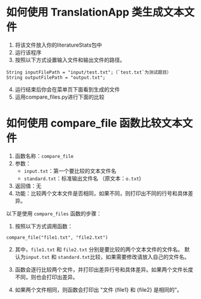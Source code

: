 # 如何使用 TranslationApp 类生成文本文件
1. 将该文件放入你的literatureStats包中
2. 运行该程序
3. 按照以下方式设置输入文件和输出文件的路径。
```
String inputFilePath = "input/test.txt";（`test.txt`为测试题目）
String outputFilePath = "output.txt";
```
4. 运行结束后你会在菜单页下面看到生成的文件
5. 运用compare_files.py进行下面的比较


# 如何使用 compare_file 函数比较文本文件

1. 函数名称：`compare_file`
2. 参数：
   * `input.txt`：第一个要比较的文本文件名
   * `standard.txt`：标准输出文件名 （原文本：`o.txt`)
3. 返回值：无
4. 功能：比较两个文本文件是否相同，如果不同，则打印出不同的行号和具体差异。

以下是使用 `compare_files` 函数的步骤：

1. 按照以下方式调用函数：
```
compare_file("file1.txt", "file2.txt")
```
2. 其中，`file1.txt` 和 `file2.txt` 分别是要比较的两个文本文件的文件名。
   默认为`input.txt` 和 `standard.txt`比较，如果需要修改请放入自己的文件名。
   
3. 函数会逐行比较两个文件，并打印出差异行号和具体差异。如果两个文件长度不同，则也会打印出差异。
4. 如果两个文件相同，则函数会打印出 "文件 {file1} 和 {file2} 是相同的"。

